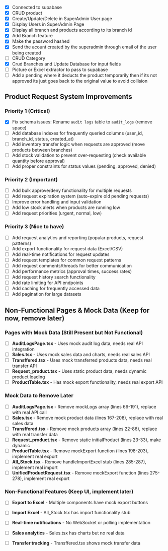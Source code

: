 - [x] Connected to supabase
- [x] CRUD product
- [x] Create/Update/Delete in SuperAdmin User page
- [x] Display Users in SuperAdmin Page
- [x] Display all branch and products according to its branch id
- [x] Add Branch feature
- [x] Make the password hashed
- [x] Send the acount created by the superadmin through email of the user being created
- [ ] CRUD Category
- [x] Crud Branches and Update Database for input fields
- [ ] Picture or Excel extractor to pass to supabase
- [ ] Add a pending where it deducts the product temporarily then if its not approved its just goes back to the original value to avoid collision

## Product Request System Improvements

### Priority 1 (Critical)
- [x] Fix schema issues: Rename `audit logs` table to `audit_logs` (remove space)
- [ ] Add database indexes for frequently queried columns (user_id, branch_id, status, created_at)
- [ ] Add inventory transfer logic when requests are approved (move products between branches)
- [ ] Add stock validation to prevent over-requesting (check available quantity before approval)
- [ ] Add proper constraints for status values (pending, approved, denied)

### Priority 2 (Important)
- [ ] Add bulk approve/deny functionality for multiple requests
- [ ] Add request expiration system (auto-expire old pending requests)
- [ ] Improve error handling and input validation
- [ ] Add low stock alerts when products are running low
- [ ] Add request priorities (urgent, normal, low)

### Priority 3 (Nice to have)
- [ ] Add request analytics and reporting (popular products, request patterns)
- [ ] Add export functionality for request data (Excel/CSV)
- [ ] Add real-time notifications for request updates
- [ ] Add request templates for common request patterns
- [ ] Add request comments/threads for better communication
- [ ] Add performance metrics (approval times, success rates)
- [ ] Add request history search functionality
- [ ] Add rate limiting for API endpoints
- [ ] Add caching for frequently accessed data
- [ ] Add pagination for large datasets

## Non-Functional Pages & Mock Data (Keep for now, remove later)

### Pages with Mock Data (Still Present but Not Functional)
- [ ] **AuditLogsPage.tsx** - Uses mock audit log data, needs real API integration
- [ ] **Sales.tsx** - Uses mock sales data and charts, needs real sales API
- [ ] **Transffered.tsx** - Uses mock transferred products data, needs real transfer API
- [ ] **Request_product.tsx** - Uses static product data, needs dynamic product loading
- [ ] **ProductTable.tsx** - Has mock export functionality, needs real export API

### Mock Data to Remove Later
- [ ] **AuditLogsPage.tsx** - Remove mockLogs array (lines 66-191), replace with real API call
- [ ] **Sales.tsx** - Remove mock product data (lines 167-208), replace with real sales data
- [ ] **Transffered.tsx** - Remove mock products array (lines 22-86), replace with real transfer data
- [ ] **Request_product.tsx** - Remove static initialProduct (lines 23-33), make dynamic
- [ ] **ProductTable.tsx** - Remove mockExport function (lines 198-203), implement real export
- [ ] **All_Stock.tsx** - Remove handleImportExcel stub (lines 285-287), implement real import
- [ ] **UnifiedProductRequest.tsx** - Remove mockExport function (lines 275-278), implement real export

### Non-Functional Features (Keep UI, implement later)
- [ ] **Export to Excel** - Multiple components have mock export buttons
- [ ] **Import Excel** - All_Stock.tsx has import functionality stub
- [ ] **Real-time notifications** - No WebSocket or polling implementation
- [ ] **Sales analytics** - Sales.tsx has charts but no real data
- [ ] **Transfer tracking** - Transffered.tsx shows mock transfer data


